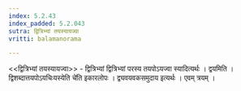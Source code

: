 ```yaml
---
index: 5.2.43
index_padded: 5.2.043
sutra: द्वित्रिभ्यां तयस्यायज्वा
vritti: balamanorama

---
```

<<द्वित्रिभ्यां तयस्यायज्वा>> - द्वित्रिभ्यां द्वित्रिभ्यां परस्य तयपोऽयज्वा स्यादित्यर्थः । द्वयमिति । द्विशब्दात्तयपोऽयचिःयस्येति चे॑ति इकारलोपः । द्व्यवयवकसमुदाय इत्यर्थः । एवम् त्रयम् ।